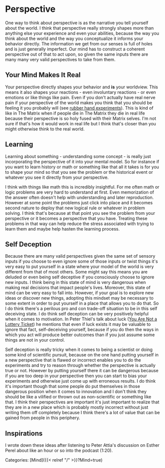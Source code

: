 # Perspective

One way to think about perspective is as the narrative you tell yourself about
the world.
I think that perspective really strongly shapes more than anything else your
experience and even your abilities, because the way you think about the world
and the way you conceptualize it informs your behavior directly.
The information we get from our senses is full of holes and is just generally
imperfect.
Our mind has to construct a coherent perspective out of that to act upon, so
given the same inputs there are many many very valid perspectives to take from
them.


## Your Mind Makes It Real

Your perspective directly shapes your behavior and **is** your worldview.
This means it also shapes your reactions - even involuntary reactions - or even
emotions or like things like pain.
Even if you don't actually have real nerve pain if your perspective of the world
makes you think that you should be feeling it you probably will (see [rubber
hand experiments](https://www.youtube.com/watch?v=sxwn1w7MJvk)).
This is kind of like in The Matrix when if people die in The Matrix they die in
real life because their perspective is so holy fused with their Matrix selves.
I'm not sure if that's how it would work in real life but I think that's closer
than you might otherwise think to the real world.


## Learning

Learning about something - understanding some concept - is really just
incorporating the perspective of it into your mental model.
So for instance if you want to learn history or math or something like that all
it takes is for you to shape your mind so that you see the problem or the
historical event or whatever you see it directly from your perspective.

I think with things like math this is incredibly insightful.
For me often math or logic problems are very hard to understand at first.
Even memorization of the answer often doesn't help with understanding and later
reproduction.
However at some point the problems just click into place and it becomes second
nature to deploy that new logical rule or whatever in problem solving.
I think that's because at that point you see the problem from your perspective
or it becomes a perspective that you have.
Treating these problems in that way can help reduce the stress associated with
trying to learn them and maybe help hasten the learning process.

## Self Deception 

Because there are many valid perspectives given the same set of sensory inputs
if you choose to even ignore some of those inputs or twist things it's very easy
to put yourself in a state where your model of the world is very different from
that of most others.
Some might say this means you are deluded or even being self deceptive if you
consciously choose to ignore new inputs.
I think being in this state of mind is very dangerous when making real decisions
that impact people's lives.
Moreover, this state of mind can be very easy to fall into.
However, if your goal is to explore new ideas or discover new things, adopting
this mindset may be necessary to some extent in order to put yourself in a place
that allows you to do that.
So I do think there's a perilous pro and con trade-off situation to be in this
self deceiving state.
I do think self deception can be very positively helpful when it comes to
motivation.
In Peter Thiel's talk about luck ([You Are Not a Lottery
Ticket](https://www.youtube.com/watch?v=iZM_JmZdqCw)) he mentions that even if
luck exists it may be valuable to ignore that fact, self-deceiving yourself,
because if you do then the ways in which you act will produce better outcomes
than if you just assume some things are not in your control.

Self deception is really tricky when it comes to being a scientist or doing some
kind of scientific pursuit, because on the one hand putting yourself in a new
perspective that is flawed or incorrect enables you to do the experiments and
try to reason through whether the perspective is actually true or not.
However by putting yourself there it can be dangerous because if you are too
deep in your perspective then you can start to bias your experiments and
otherwise just come up with erroneous results.
I do think it's important though that some people do put themselves in those
dangerous position when it comes to innovation and I don't think they should be
like a vilified or thrown out as non-scientific or something like that.
I think their perspectives are important it's just important to realize that
they are in a new place which is probably mostly incorrect without just writing
them off completely because I think there's a lot of value that can be gained
from people in this periphery.

## Inspirations

I wrote down these ideas after listening to Peter Attia's discussion on Esther
Perel about like an hour or so into the podcast (1:20).

Categories: [Mind]({{< relref "/" >}}?Mind=true)
